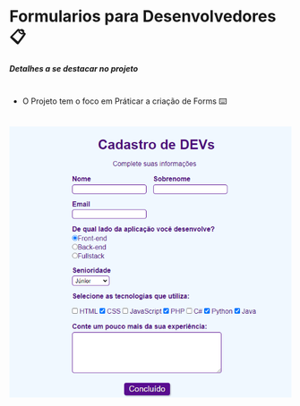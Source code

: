# Formularios para Desenvolvedores 📋
<h5>Detalhes a se destacar no projeto</h5>

<ul>
     <li>O Projeto tem o foco em Práticar a criação de Forms ⌨️</li>
</ul>
<br>
 <img src="img.png" alt="">
